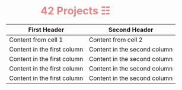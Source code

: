 # &nbsp;&nbsp;&nbsp;&nbsp;&nbsp;&nbsp;&nbsp;&nbsp;&nbsp;&nbsp;&nbsp;&nbsp;&nbsp; <span style="color:#F08080">42 Projects ☷


First Header | Second Header
------------ | -------------
Content from cell 1 | Content from cell 2
Content in the first column | Content in the second column
Content in the first column | Content in the second column
Content in the first column | Content in the second column
Content in the first column | Content in the second column
